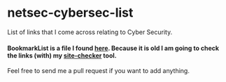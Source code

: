 # netsec-cybersec-list
List of links that I come across relating to Cyber Security.


#### BookmarkList is a file I found [here](https://code.google.com/archive/p/pentest-bookmarks/wikis/BookmarksList.wiki). Because it is old I am going to check the links (with) my [site-checker](https://github.com/benlights/site-checker) tool. 


Feel free to send me a pull request if you want to add anything.